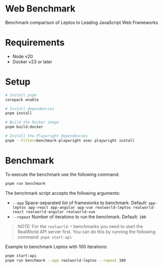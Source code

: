 # Web Benchmark

Benchmark comparison of Leptos to Leading JavaScript Web Frameworks

# Requirements

- Node v20
- Docker v23 or later

# Setup

```bash
# Install pnpm
corepack enable

# Install dependencies
pnpm install

# Build the Docker image
pnpm build:docker

# Install the Playwright dependencies
pnpm --filter=benchmark-playwright exec playwright install
```

# Benchmark

To execute the benchmark use the following command:

```bash
pnpm run benchmark
```

The benchmark script accepts the following arguments:

* `--app` Space-separated list of frameworks to benchmark. Default:
  `app-leptos app-react app-angular app-vue realworld-leptos realworld-react realworld-angular realworld-vue`
* `--repeat` Number of iterations to run the benchmark. Default: `100`

> *NOTE:*
> For the `realworld-*` benchmarks you need to start the RealWorld API server first.
> You can do this by running the following command: `pnpm start:api`

Example to benchmark Leptos with 100 iterations:

```bash
pnpm start:api
pnpm run benchmark --app realworld-leptos --repeat 100
```
